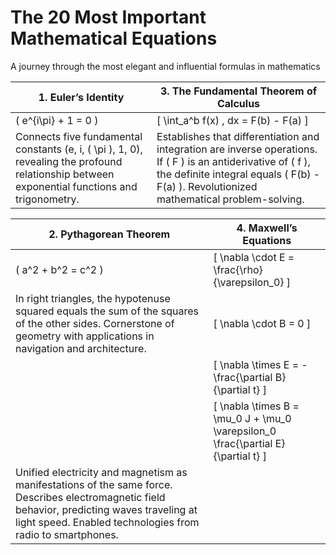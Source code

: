 # The 20 Most Important Mathematical Equations

A journey through the most elegant and influential formulas in mathematics

| 1. Euler’s Identity   | 3. The Fundamental Theorem of Calculus |
|-----------------------|----------------------------------------|
| \( e^{i\pi} + 1 = 0 \) | \[ \int_a^b f(x) \, dx = F(b) - F(a) \] |
| Connects five fundamental constants (e, i, \( \pi \), 1, 0), revealing the profound relationship between exponential functions and trigonometry. | Establishes that differentiation and integration are inverse operations. If \( F \) is an antiderivative of \( f \), the definite integral equals \( F(b) - F(a) \). Revolutionized mathematical problem-solving. |

| 2. Pythagorean Theorem | 4. Maxwell’s Equations |
|------------------------|------------------------|
| \( a^2 + b^2 = c^2 \) | \[ \nabla \cdot E = \frac{\rho}{\varepsilon_0} \] |
| In right triangles, the hypotenuse squared equals the sum of the squares of the other sides. Cornerstone of geometry with applications in navigation and architecture. | \[ \nabla \cdot B = 0 \] |
|                          | \[ \nabla \times E = -\frac{\partial B}{\partial t} \] |
|                          | \[ \nabla \times B = \mu_0 J + \mu_0 \varepsilon_0 \frac{\partial E}{\partial t} \] |
| Unified electricity and magnetism as manifestations of the same force. Describes electromagnetic field behavior, predicting waves traveling at light speed. Enabled technologies from radio to smartphones. |